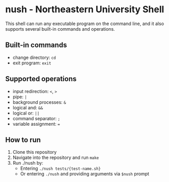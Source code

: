 # nush - Northeastern University Shell
This shell can run any executable program on the command line, and it also supports several built-in commands and operations.

## Built-in commands
  * change directory: `cd`
  * exit program: `exit`

## Supported operations
  * input redirection: `<`, `>`
  * pipe: `|`
  * background processes: `&`
  * logical and: `&&`
  * logical or: `||`
  * command separator: `;`
  * variable assignment: `=`

## How to run
  1. Clone this repository
  2. Navigate into the repository and run `make`
  3. Run ./nush by:
      * Entering `./nush tests/{test-name.sh}`
      * Or entering `./nush` and providing arguments via `$nush` prompt
